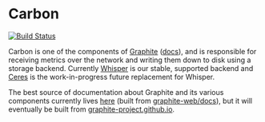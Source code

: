 # Carbon

[![Build Status](https://secure.travis-ci.org/graphite-project/carbon.png?branch=master)](http://travis-ci.org/graphite-project/carbon)

Carbon is one of the components of [Graphite][] ([docs][Graphite docs]), and is responsible for
receiving metrics over the network and writing them down to disk using a
storage backend. Currently [Whisper][] is our stable, supported backend and
[Ceres][] is the work-in-progress future replacement for Whisper.

The best source of documentation about Graphite and its various components currently lives [here][Graphite docs] (built from [graphite-web/docs][Graphite docs src]), but it will eventually be built from [graphite-project.github.io][Graphite github page repo].

[Graphite]: https://github.com/graphite-project
[Graphite docs]: http://graphite.readthedocs.org/en/latest/
[Graphite docs src]: https://github.com/graphite-project/graphite-web/tree/master/docs
[Graphite github page repo]: https://github.com/graphite-project/graphite-project.github.io
[Graphite Web]: https://github.com/graphite-project/graphite-web
[Whisper]: https://github.com/graphite-project/whisper
[Ceres]: https://github.com/graphite-project/ceres


